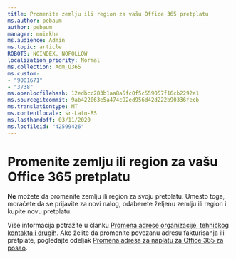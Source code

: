 ```yaml
---
title: Promenite zemlju ili region za vašu Office 365 pretplatu
ms.author: pebaum
author: pebaum
manager: mnirkhe
ms.audience: Admin
ms.topic: article
ROBOTS: NOINDEX, NOFOLLOW
localization_priority: Normal
ms.collection: Adm_O365
ms.custom:
- "9001671"
- "3738"
ms.openlocfilehash: 12edbcc283b1aa8a5fc0f5c559057f16cb2292e1
ms.sourcegitcommit: 9ab422063e5a474c92ed956d42d222b90336fecb
ms.translationtype: MT
ms.contentlocale: sr-Latn-RS
ms.lasthandoff: 03/11/2020
ms.locfileid: "42599426"
---
```

# <a name="change-the-country-or-region-for-your-office-365-subscription"></a>Promenite zemlju ili region za vašu Office 365 pretplatu

**Ne** možete da promenite zemlju ili region za svoju pretplatu. Umesto toga, moraćete da se prijavite za novi nalog, odaberete željenu zemlju ili region i kupite novu pretplatu. 

Više informacija potražite u članku [Promena adrese organizacije, tehničkog kontakta i drugih](https://docs.microsoft.com/microsoft-365/admin/manage/change-address-contact-and-more?view=o365-worldwide). Ako želite da promenite povezanu adresu fakturisanja ili pretplate, pogledajte odeljak [Promena adresa za naplatu za Office 365 za posao](https://docs.microsoft.com/microsoft-365/commerce/billing-and-payments/change-your-billing-addresses?view=o365-worldwide). 
